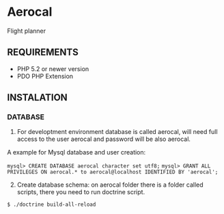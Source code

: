 Aerocal
=======

Flight planner

REQUIREMENTS
------------

 - PHP 5.2 or newer version
 - PDO PHP Extension

INSTALATION
-----------

### DATABASE ###

1. For developtment environment database is called aerocal, will need full access to the user aerocal and password will be also aerocal.

A example for Mysql database and user creation:

``mysql> CREATE DATABASE aerocal character set utf8;``
``mysql> GRANT ALL PRIVILEGES ON aerocal.* to aerocal@localhost IDENTIFIED BY 'aerocal';``

2. Create database schema: on aerocal folder there is a folder called scripts, there you need to run doctrine script.

``$ ./doctrine build-all-reload``


